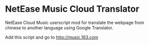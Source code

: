 # NetEase Music Cloud Translator
NetEase Cloud Music userscript mod for translate the webpage from chinese to another language using Google Translator.

Add this script and go to http://music.163.com
